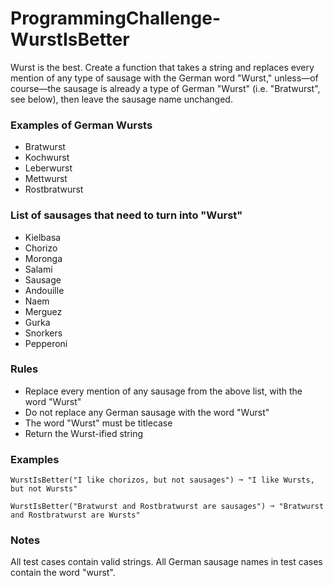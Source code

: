 # ProgrammingChallenge-WurstIsBetter

Wurst is the best. Create a function that takes a string and replaces every mention of any type of sausage with the German word "Wurst," unless—of course—the sausage is already a type of German "Wurst" (i.e. "Bratwurst", see below), then leave the sausage name unchanged.

### Examples of German Wursts

-   Bratwurst
-   Kochwurst
-   Leberwurst
-   Mettwurst
-   Rostbratwurst

### List of sausages that need to turn into "Wurst"

-   Kielbasa
-   Chorizo
-   Moronga
-   Salami
-   Sausage
-   Andouille
-   Naem
-   Merguez
-   Gurka
-   Snorkers
-   Pepperoni

### Rules

-   Replace every mention of any sausage from the above list, with the word "Wurst"
-   Do not replace any German sausage with the word "Wurst"
-   The word "Wurst" must be titlecase
-   Return the Wurst-ified string

### Examples

```
WurstIsBetter("I like chorizos, but not sausages") ➞ "I like Wursts, but not Wursts"

WurstIsBetter("Bratwurst and Rostbratwurst are sausages") ➞ "Bratwurst and Rostbratwurst are Wursts"
```

### Notes

All test cases contain valid strings. All German sausage names in test cases contain the word "wurst".
